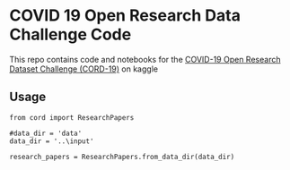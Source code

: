 # COVID 19 Open Research Data Challenge Code
This repo contains code and notebooks for the [COVID-19 Open Research Dataset Challenge (CORD-19)](https://www.kaggle.com/allen-institute-for-ai/CORD-19-research-challenge)
on kaggle


## Usage

```{python}
from cord import ResearchPapers

#data_dir = 'data'
data_dir = '..\input'

research_papers = ResearchPapers.from_data_dir(data_dir)
```
